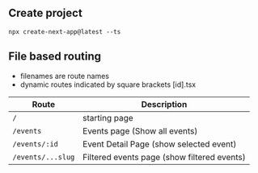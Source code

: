 ## Create project

```
npx create-next-app@latest --ts
```

## File based routing

- filenames are route names
- dynamic routes indicated by square brackets [id].tsx

| Route             | Description                                 |
| ----------------- | ------------------------------------------- |
| `/`               | starting page                               |
| `/events`         | Events page (Show all events)               |
| `/events/:id`     | Event Detail Page (show selected event)     |
| `/events/...slug` | Filtered events page (show filtered events) |
